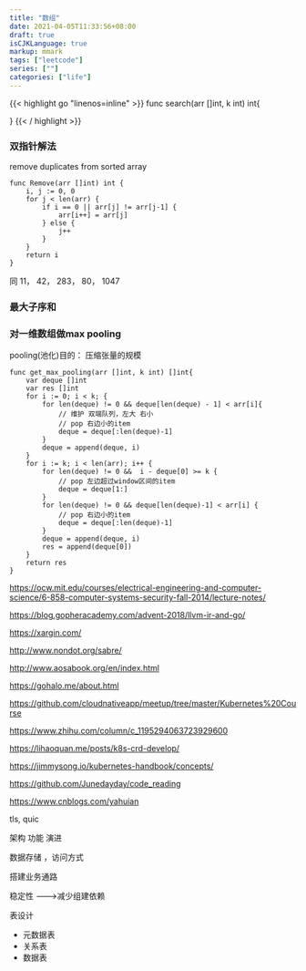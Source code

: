 ```yaml
---
title: "数组"
date: 2021-04-05T11:33:56+08:00
draft: true
isCJKLanguage: true
markup: mmark
tags: ["leetcode"]
series: [""]
categories: ["life"]
---
```


{{< highlight go "linenos=inline" >}}
func search(arr []int, k int) int{

}
{{< / highlight >}}

### 双指针解法

remove duplicates from sorted array

```golang
func Remove(arr []int) int {
    i, j := 0, 0
    for j < len(arr) {
        if i == 0 || arr[j] != arr[j-1] {
            arr[i++] = arr[j]
        } else {
            j++
        }
    }
    return i
}

```
同 11， 42， 283， 80， 1047


### 最大子序和


### 对一维数组做max pooling

pooling(池化)目的： 压缩张量的规模

```golang
func get_max_pooling(arr []int, k int) []int{
    var deque []int
    var res []int
    for i := 0; i < k; {
        for len(deque) != 0 && deque[len(deque) - 1] < arr[i]{
            // 维护 双端队列，左大 右小 
            // pop 右边小的item
            deque = deque[:len(deque)-1]
        }
        deque = append(deque, i)
    }
    for i := k; i < len(arr); i++ {
        for len(deque) != 0 &&  i - deque[0] >= k {
            // pop 左边超过window区间的item
            deque = deque[1:]
        }
        for len(deque) != 0 && deque[len(deque)-1] < arr[i] {
            // pop 右边小的item
            deque = deque[:len(deque)-1]
        }
        deque = append(deque, i)
        res = append(deque[0])
    }
    return res
}
```

https://ocw.mit.edu/courses/electrical-engineering-and-computer-science/6-858-computer-systems-security-fall-2014/lecture-notes/

https://blog.gopheracademy.com/advent-2018/llvm-ir-and-go/

https://xargin.com/

http://www.nondot.org/sabre/

http://www.aosabook.org/en/index.html

https://gohalo.me/about.html

https://github.com/cloudnativeapp/meetup/tree/master/Kubernetes%20Course

https://www.zhihu.com/column/c_1195294063723929600

https://lihaoquan.me/posts/k8s-crd-develop/

https://jimmysong.io/kubernetes-handbook/concepts/

https://github.com/Junedayday/code_reading

https://www.cnblogs.com/yahuian

tls, quic

架构 功能 演进

数据存储 ，访问方式

搭建业务通路

稳定性 --->减少组建依赖


表设计
+ 元数据表
+ 关系表
+ 数据表